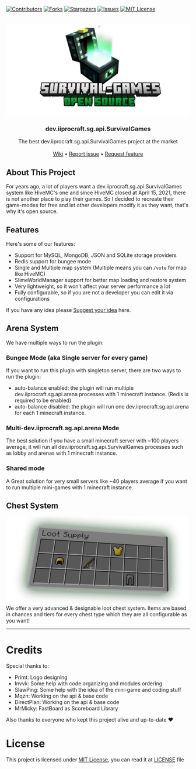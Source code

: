 [![Contributors][contributors-shield]][contributors-url]
[![Forks][forks-shield]][forks-url]
[![Stargazers][stars-shield]][stars-url]
[![Issues][issues-shield]][issues-url]
[![MIT License][license-shield]][license-url]

<br />
<div align="center">
  <a href="https://github.com/iiProCraft/dev.iiprocraft.sg.api.SurvivalGames">
    <img src=".github/images/logo.png" alt="Logo">
  </a>

<h3 align="center">dev.iiprocraft.sg.api.SurvivalGames</h3>

  <p align="center">
    The best dev.iiprocraft.sg.api.SurvivalGames project at the market
    <br />
    <br />
    <a href="https://github.com/iiProCraft/dev.iiprocraft.sg.api.SurvivalGames/wiki">Wiki</a>
    •
    <a href="https://github.com/iiProCraft/dev.iiprocraft.sg.api.SurvivalGames/issues/new?assignees=&labels=Requires+Testing&template=bug_report.yml">Report issue</a>
    •
    <a href="https://github.com/iiProCraft/dev.iiprocraft.sg.api.SurvivalGames/issues/new?assignees=&labels=Enhancement&template=feature_request.yml">Request feature</a>
    <br />
  </p>
</div>

## About This Project

For years ago, a lot of players want a dev.iiprocraft.sg.api.SurvivalGames system like HiveMC's one and since HiveMC closed at April 15, 2021, there is not another place to play their games. So I decided to recreate their game-modes for free and let other developers modify it as they want, that's why it's open source.

## Features

Here's some of our features:
* Support for MySQL, MongoDB, JSON and SQLite storage providers
* Redis support for bungee mode
* Single and Multiple map system (Multiple means you can `/vote` for map like HiveMC)
* SlimeWorldManager support for better map loading and restore system
* Very lightweight, so it won't affect your server performance a lot
* Fully configurable, so if you are not a developer you can edit it via configurations

If you have any idea please [Suggest your idea](https://github.com/iiProCraft/dev.iiprocraft.sg.api.SurvivalGames/issues/new?assignees=&labels=Enhancement&template=feature_request.yml) here.

## Arena System

We have multiple ways to run the plugin:

### Bungee Mode (aka Single server for every game)

If you want to run this plugin with singleton server, there are two ways to run the plugin:

* auto-balance enabled: the plugin will run multiple dev.iiprocraft.sg.api.arena processes with 1 minecraft instance. (Redis is required to be enabled)
* auto-balance disabled: the plugin will run one dev.iiprocraft.sg.api.arena for each 1 minecraft instance.

### Multi-dev.iiprocraft.sg.api.arena Mode

The best solution if you have a small minecraft server with ~100 players average, it will run all dev.iiprocraft.sg.api.SurvivalGames processes such as lobby and arenas with 1 minecraft instance.

### Shared mode

A Great solution for very small servers like ~40 players average if you want to run multiple mini-games with 1 minecraft instance.

## Chest System

<div align="center">
  <a href="https://github.com/iiProCraft/dev.iiprocraft.sg.api.SurvivalGames">
    <img src=".github/images/chests.png" alt="Chests">
  </a>
</div>
We offer a very advanced & designable loot chest system. Items are based in chances and tiers for every chest type which they are all configurable as you want!

****

# Credits
Special thanks to:
* Primt: Logo designing
* Invvk: Some help with code organizing and modules ordering
* SlawPing: Some help with the idea of the mini-game and coding stuff
* Mqzn: Working on the api & base code
* DirectPlan: Working on the api & base code
* MrMicky: FastBoard as Scoreboard Library

Also thanks to everyone who kept this project alive and up-to-date :heart:

# License

This project is licensed under [MIT License](https://opensource.org/licenses/MIT), you can read it at [LICENSE](https://github.com/iiProCraft/dev.iiprocraft.sg.api.SurvivalGames/blob/master/LICENSE) file

<!-- MARKDOWN LINKS & IMAGES -->
<!-- https://www.markdownguide.org/basic-syntax/#reference-style-links -->
<!-- MARKDOWN LINKS & IMAGES -->
<!-- https://www.markdownguide.org/basic-syntax/#reference-style-links -->
[contributors-shield]: https://img.shields.io/github/contributors/iiProCraft/SurvivalGames.svg?style=for-the-badge
[contributors-url]: https://github.com/iiProCraft/SurvivalGames/graphs/contributors
[forks-shield]: https://img.shields.io/github/forks/iiProCraft/SurvivalGames.svg?style=for-the-badge
[forks-url]: https://github.com/iiProCraft/SurvivalGames/network/members
[stars-shield]: https://img.shields.io/github/stars/iiProCraft/SurvivalGames.svg?style=for-the-badge
[stars-url]: https://github.com/iiProCraft/SurvivalGames/stargazers
[issues-shield]: https://img.shields.io/github/issues/iiProCraft/SurvivalGames.svg?style=for-the-badge
[issues-url]: https://github.com/iiProCraft/SurvivalGames/issues
[license-shield]: https://img.shields.io/github/license/iiProCraft/SurvivalGames.svg?style=for-the-badge
[license-url]: https://github.com/iiProCraft/SurvivalGames/blob/master/LICENSE
[product-screenshot]: .github/images/logo.png
